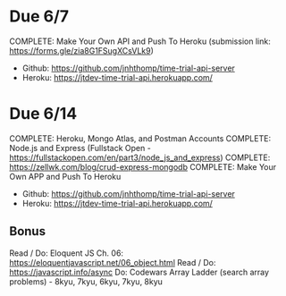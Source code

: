 # Due 6/7
COMPLETE: Make Your Own API and Push To Heroku (submission link: https://forms.gle/zia8G1FSugXCsVLk9)
  - Github: https://github.com/jnhthomp/time-trial-api-server
  - Heroku: https://jtdev-time-trial-api.herokuapp.com/

# Due 6/14
COMPLETE: Heroku, Mongo Atlas, and Postman Accounts
COMPLETE: Node.js and Express (Fullstack Open - https://fullstackopen.com/en/part3/node_js_and_express)
COMPLETE: https://zellwk.com/blog/crud-express-mongodb
COMPLETE: Make Your Own APP and Push To Heroku
  - Github: https://github.com/jnhthomp/time-trial-api-server
  - Heroku: https://jtdev-time-trial-api.herokuapp.com/

## Bonus
Read / Do: Eloquent JS Ch. 06: https://eloquentjavascript.net/06_object.html
Read / Do: https://javascript.info/async
Do: Codewars Array Ladder (search array problems) - 8kyu, 7kyu, 6kyu, 7kyu, 8kyu  